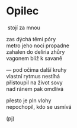 Opilec  
======  

&nbsp;stojí za mnou

zas dýchá těmi póry  
metro jeho noci propadne  
zahalen do deliria zhůry  
vagonem blíž k savaně  
 
— pod očima další kruhy  
vlastní rytmus nestíhá  
přistoupil na život sovy  
nad ránem pak omdlívá  

přesto je pln vlohy  
nepochopil, kdo se usmívá  

(pj)  
  
